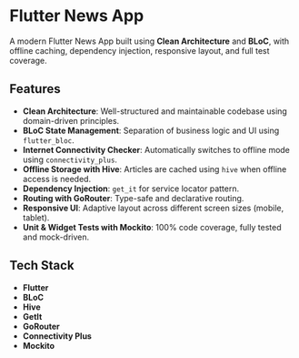 # Flutter News App

A modern Flutter News App built using **Clean Architecture** and **BLoC**, with offline caching, dependency injection, responsive layout, and full test coverage.

## Features
- **Clean Architecture**: Well-structured and maintainable codebase using domain-driven principles.
- **BLoC State Management**: Separation of business logic and UI using `flutter_bloc`.
- **Internet Connectivity Checker**: Automatically switches to offline mode using `connectivity_plus`.
- **Offline Storage with Hive**: Articles are cached using `hive` when offline access is needed.
- **Dependency Injection**: `get_it` for service locator pattern.
- **Routing with GoRouter**: Type-safe and declarative routing.
- **Responsive UI**: Adaptive layout across different screen sizes (mobile, tablet).
- **Unit & Widget Tests with Mockito**: 100% code coverage, fully tested and mock-driven.

## Tech Stack

- **Flutter**
- **BLoC**
- **Hive**
- **GetIt**
- **GoRouter**
- **Connectivity Plus**
- **Mockito**
